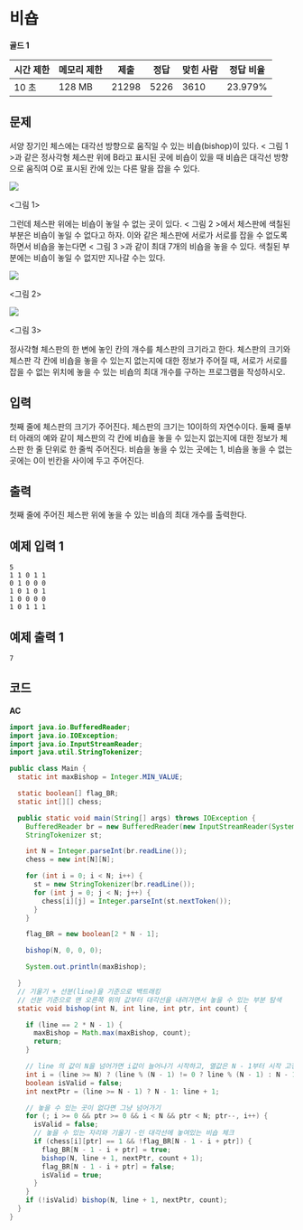 # 비숍

**골드 1**

|시간 제한	|메모리 제한|	제출	|정답	|맞힌 사람	|정답 비율|
|---|---|---|---|---|---|
|10 초	|128 MB	|21298	|5226	|3610|	23.979%|

## 문제 

서양 장기인 체스에는 대각선 방향으로 움직일 수 있는 비숍(bishop)이 있다. < 그림 1 >과 같은 정사각형 체스판 위에 B라고 표시된 곳에 비숍이 있을 때 비숍은 대각선 방향으로 움직여 O로 표시된 칸에 있는 다른 말을 잡을 수 있다.

![](https://upload.acmicpc.net/c3f4ac55-3e37-4bed-a381-7d407b2f9b4f/-/preview/)

<그림 1>

그런데 체스판 위에는 비숍이 놓일 수 없는 곳이 있다. < 그림 2 >에서 체스판에 색칠된 부분은 비숍이 놓일 수 없다고 하자. 이와 같은 체스판에 서로가 서로를 잡을 수 없도록 하면서 비숍을 놓는다면 < 그림 3 >과 같이 최대 7개의 비숍을 놓을 수 있다.  색칠된 부분에는 비숍이 놓일 수 없지만 지나갈 수는 있다.

![](https://upload.acmicpc.net/3d44f5a2-bd28-41bd-9959-0f8f8bfbff3f/-/preview/)

<그림 2>

![](https://upload.acmicpc.net/49405f78-09c9-4220-8687-ec3269dd6c1b/-/preview/)

<그림 3>

정사각형 체스판의 한 변에 놓인 칸의 개수를 체스판의 크기라고 한다. 체스판의 크기와 체스판 각 칸에 비숍을 놓을 수 있는지 없는지에 대한 정보가 주어질 때, 서로가 서로를 잡을 수 없는 위치에 놓을 수 있는 비숍의 최대 개수를 구하는 프로그램을 작성하시오.

## 입력

첫째 줄에 체스판의 크기가 주어진다. 체스판의 크기는 10이하의 자연수이다. 둘째 줄부터 아래의 예와 같이 체스판의 각 칸에 비숍을 놓을 수 있는지 없는지에 대한 정보가 체스판 한 줄 단위로 한 줄씩 주어진다. 비숍을 놓을 수 있는 곳에는 1, 비숍을 놓을 수 없는 곳에는 0이 빈칸을 사이에 두고 주어진다.

## 출력 

첫째 줄에 주어진 체스판 위에 놓을 수 있는 비숍의 최대 개수를 출력한다.

## 예제 입력 1

```
5
1 1 0 1 1
0 1 0 0 0
1 0 1 0 1
1 0 0 0 0
1 0 1 1 1
```

## 예제 출력 1

```
7
```

## 코드 

**AC**

```java
import java.io.BufferedReader;
import java.io.IOException;
import java.io.InputStreamReader;
import java.util.StringTokenizer;

public class Main {
  static int maxBishop = Integer.MIN_VALUE;

  static boolean[] flag_BR;
  static int[][] chess;

  public static void main(String[] args) throws IOException {
    BufferedReader br = new BufferedReader(new InputStreamReader(System.in));
    StringTokenizer st;

    int N = Integer.parseInt(br.readLine());
    chess = new int[N][N];

    for (int i = 0; i < N; i++) {
      st = new StringTokenizer(br.readLine());
      for (int j = 0; j < N; j++) {
        chess[i][j] = Integer.parseInt(st.nextToken());
      }
    }

    flag_BR = new boolean[2 * N - 1];

    bishop(N, 0, 0, 0);

    System.out.println(maxBishop);

  }
  // 기울기 + 선분(line)을 기준으로 백트래킹
  // 선분 기준으로 맨 오른쪽 위의 값부터 대각선을 내려가면서 놓을 수 있는 부분 탐색
  static void bishop(int N, int line, int ptr, int count) {

    if (line == 2 * N - 1) {
      maxBishop = Math.max(maxBishop, count);
      return;
    }

    // line 의 값이 N을 넘어가면 i값이 늘어나기 시작하고, 열값은 N - 1부터 시작 고정
    int i = (line >= N) ? (line % (N - 1) != 0 ? line % (N - 1) : N - 1) : 0;
    boolean isValid = false;
    int nextPtr = (line >= N - 1) ? N - 1: line + 1;

    // 놓을 수 있는 곳이 없다면 그냥 넘어가기
    for (; i >= 0 && ptr >= 0 && i < N && ptr < N; ptr--, i++) {
      isValid = false;
      // 놓을 수 있는 자리와 기울기 -인 대각선에 놓여있는 비숍 체크
      if (chess[i][ptr] == 1 && !flag_BR[N - 1 - i + ptr]) {
        flag_BR[N - 1 - i + ptr] = true;
        bishop(N, line + 1, nextPtr, count + 1);
        flag_BR[N - 1 - i + ptr] = false;
        isValid = true;
      }
    }
    if (!isValid) bishop(N, line + 1, nextPtr, count);
  }
}
```
